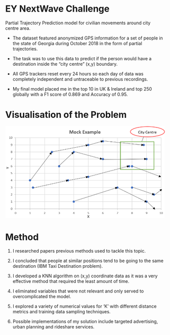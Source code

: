 # EY NextWave Challenge
Partial Trajectory Prediction model for civilian movements around city centre area.

- The dataset featured anonymized GPS information for a set of people in the state of Georgia during October 2018 in the form of partial trajectories. 

- The task was to use this data to predict if the person would have a destination inside the “city centre” (x,y) boundary. 

- All GPS trackers reset every 24 hours so each day of data was completely independent and untraceable to previous recordings. 

- My final model placed me in the top 10 in UK & Ireland and top 250 globally with a F1 score of 0.869 and Accuracy of 0.95.

# Visualisation of the Problem

![Image of framework](https://github.com/jackapbutler/EY-NextWave-Challenge/blob/master/ey_nextwave.PNG)

# Method
1.	I researched papers previous methods used to tackle this topic. 

2.	I concluded that people at similar positions tend to be going to the same destination (IBM Taxi Destination problem).

3.	I developed a KNN algorithm on (x,y) coordinate data as it was a very effective method that required the least amount of time. 

4.	I eliminated variables that were not relevant and only served to overcomplicated the model.

5.	I explored a variety of numerical values for ‘K’ with different distance metrics and training data sampling techniques.

6.	Possible implementations of my solution include targeted advertising, urban planning and rideshare services.
